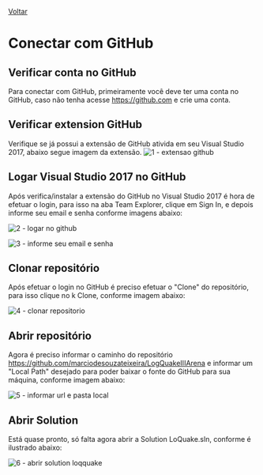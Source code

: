 [Voltar](../README.md)

# Conectar com GitHub

## Verificar conta no GitHub
Para conectar com GitHub, primeiramente você deve ter uma conta no GitHub, caso não tenha acesse https://github.com e crie uma conta. 

## Verificar extension GitHub
Verifique se já possui a extensão de GitHub ativida em seu Visual Studio 2017, abaixo segue imagem da extensão.
![1 - extensao github](https://user-images.githubusercontent.com/44147082/47694787-df92df00-dbdd-11e8-8af4-a71d6614978d.PNG)

## Logar Visual Studio 2017 no GitHub
Após verifica/instalar a extensão do GitHub no Visual Studio 2017 é hora de efetuar o login, para isso na aba Team Explorer, clique em Sign In, e depois informe seu email e senha conforme imagens abaixo:

![2 - logar no github](https://user-images.githubusercontent.com/44147082/47694804-f20d1880-dbdd-11e8-8547-1603ae6d12e0.PNG)

![3 - informe seu email e senha](https://user-images.githubusercontent.com/44147082/47694825-00f3cb00-dbde-11e8-8c4c-b6b358990ce6.PNG)

## Clonar repositório
Após efetuar o login no GitHub é preciso efetuar o "Clone" do repositório, para isso clique no k Clone, conforme imagem abaixo:

![4 - clonar repositorio](https://user-images.githubusercontent.com/44147082/47694832-0c46f680-dbde-11e8-929f-ceb51cf931b5.PNG)

## Abrir repositório
Agora é preciso informar o caminho do repositório https://github.com/marciodesouzateixeira/LogQuakeIIIArena e informar um "Local Path" desejado para poder baixar o fonte do GitHub para sua máquina, conforme imagem abaixo:

![5 - informar url e pasta local](https://user-images.githubusercontent.com/44147082/47694841-15d05e80-dbde-11e8-9571-2bd664dfe8f2.PNG)

## Abrir Solution
Está quase pronto, só falta agora abrir a Solution LoQuake.sln, conforme é ilustrado abaixo:

![6 - abrir solution loqquake](https://user-images.githubusercontent.com/44147082/47695109-45339b00-dbdf-11e8-8a79-197706381c34.PNG)
